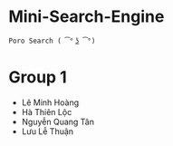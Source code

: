 # Mini-Search-Engine
	Poro Search ( ͡° ͜ʖ ͡°)
# Group 1
  + Lê Minh Hoàng
  + Hà Thiên Lộc
  + Nguyễn Quang Tân
  + Lưu Lễ Thuận
